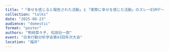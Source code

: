 ```yaml
---
title: "「幸せを感じると報告された活動」と「実際に幸せを感じた活動」のズレーESMデータに基づく検討"
collection: "talks"
date: "2025-08-23"
audience: "domestic"
format: "poster"
authors: "熊﨑菜々子, 松田壮一郎"
event: "日本行動分析学会第43回年次大会"
location: "福井"
---
```

